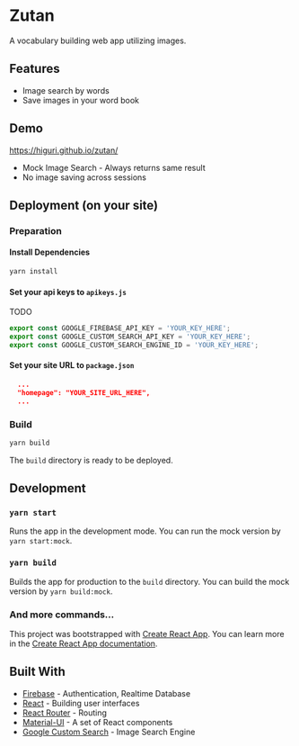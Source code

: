 # Zutan
A vocabulary building web app utilizing images.

## Features
* Image search by words
* Save images in your word book

## Demo
https://higuri.github.io/zutan/
* Mock Image Search - Always returns same result
* No image saving across sessions

## Deployment (on your site)
### Preparation
#### Install Dependencies
```sh
yarn install
```
#### Set your api keys to `apikeys.js`
TODO
```js
export const GOOGLE_FIREBASE_API_KEY = 'YOUR_KEY_HERE'; 
export const GOOGLE_CUSTOM_SEARCH_API_KEY = 'YOUR_KEY_HERE'; 
export const GOOGLE_CUSTOM_SEARCH_ENGINE_ID = 'YOUR_KEY_HERE';
```
#### Set your site URL to `package.json`
```json
  ...
  "homepage": "YOUR_SITE_URL_HERE",
  ...
```

### Build
```sh
yarn build
```
The `build` directory is ready to be deployed.

## Development
### `yarn start`
Runs the app in the development mode.
You can run the mock version by `yarn start:mock`.

### `yarn build`
Builds the app for production to the `build` directory.
You can build the mock version by `yarn build:mock`.

### And more commands...
This project was bootstrapped with [Create React App](https://github.com/facebook/create-react-app).
You can learn more in the [Create React App documentation](https://facebook.github.io/create-react-app/docs/getting-started).

## Built With
* [Firebase][firebase-url] - Authentication, Realtime Database
* [React][react-url] - Building user interfaces
* [React Router][rrouter-url] - Routing
* [Material-UI][mui-url] - A set of React components 
* [Google Custom Search][cse-url] - Image Search Engine

<!-- Markdown link -->
[firebase-url]: https://firebase.google.com/
[react-url]: https://reactjs.org/
[rrouter-url]: https://github.com/ReactTraining/react-router
[mui-url]: https://material-ui.com/
[cse-url]: https://developers.google.com/custom-search/
